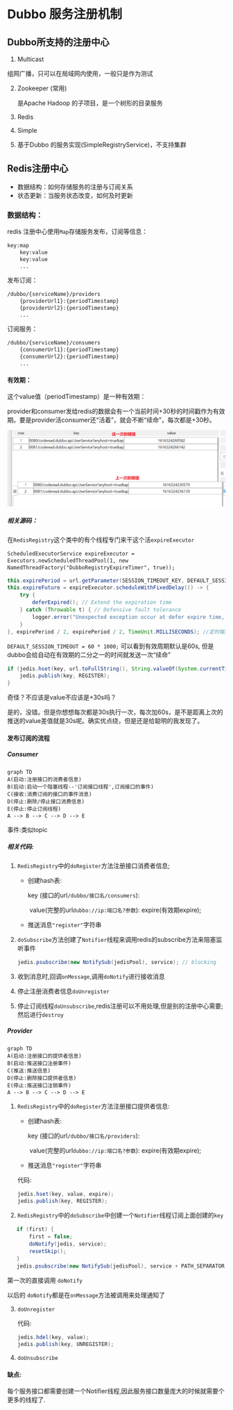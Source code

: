 # Dubbo 服务注册机制

## Dubbo所支持的注册中心

1.  Multicast 

   组网广播，只可以在局域网内使用，一般只是作为测试

2. Zookeeper (常用)

   是Apache Hadoop 的子项目，是一个树形的目录服务

3. Redis

4. Simple

5. 基于Dubbo 的服务实现(SimpleRegistryService)，不支持集群

## Redis注册中心

- 数据结构：如何存储服务的注册与订阅关系
- 状态更新：当服务状态改变，如何及时更新

### 数据结构：

redis 注册中心使用`Map`存储服务发布，订阅等信息：

```
key:map
	key:value
	key:value
	...
```



发布订阅：

```
/dubbo/{serviceName}/providers
    {providerUrl1}:{periodTimestamp}
    {providerUrl2}:{periodTimestamp}
    ...
```

订阅服务：

```
/dubbo/{serviceName}/consumers
    {consumerUrl1}:{periodTimestamp}
    {consumerUrl2}:{periodTimestamp}
    ...
```

#### 有效期：

这个value值（periodTimestamp）是一种有效期：

provider和consumer发给redis的数据会有一个当前时间+30秒的时间戳作为有效期。要是provider活consumer还“活着”，就会不断“续命”，每次都是+30秒。

![image-20210321185904634](https://raw.githubusercontent.com/lmafia/private-picture-could/main/20210321190642.png?token=AGSD2IAVWF5RLVNH2EF5M5TAK4UQA)

##### 相关源码：

在`RedisRegistry`这个类中的有个线程专门来干这个活`expireExecutor`

```java\
ScheduledExecutorService expireExecutor = Executors.newScheduledThreadPool(1, new NamedThreadFactory("DubboRegistryExpireTimer", true));
```

```java
this.expirePeriod = url.getParameter(SESSION_TIMEOUT_KEY, DEFAULT_SESSION_TIMEOUT); //默认是60s
this.expireFuture = expireExecutor.scheduleWithFixedDelay(() -> {
    try {
        deferExpired(); // Extend the expiration time
    } catch (Throwable t) { // Defensive fault tolerance
        logger.error("Unexpected exception occur at defer expire time, cause: " + t.getMessage(), t);
    }
}, expirePeriod / 2, expirePeriod / 2, TimeUnit.MILLISECONDS); //定时每30执行一次
```
`DEFAULT_SESSION_TIMEOUT = 60 * 1000;`
可以看到有效周期默认是60s, 但是dubbo会给自动在有效期的二分之一的时间就发送一次“续命”
```java
if (jedis.hset(key, url.toFullString(), String.valueOf(System.currentTimeMillis() + expirePeriod)) == 1) {
    jedis.publish(key, REGISTER);
}
```

奇怪？不应该是value不应该是+30s吗？

是的，没错。但是你想想每次都是30s执行一次，每次加60s，是不是距离上次的推送的value差值就是30s呢。确实优点绕，但是还是给聪明的我发现了。

#### 发布订阅的流程

##### Consumer

```mermaid
graph TD
A(启动:注册接口的消费者信息)
B(启动:启动一个阻塞线程--'订阅接口线程',订阅接口的事件)
C(接收:消费订阅的接口的事件消息)
D(停止:删除/停止接口消费信息)
E(停止:停止订阅线程)
A --> B --> C --> D --> E
```
事件:类似topic

##### 相关代码:

1. `RedisRegistry`中的`doRegister`方法注册接口消费者信息;
   - 创建hash表:

     key (接口的url`/dubbo/接口名/consumers`): 

     ​	value(完整的url`dubbo://ip:端口名?参数`): expire(有效期expire);

   - 推送消息`"register"`字符串
2. `doSubscribe`方法创建了`Notifier`线程来调用redis的subscribe方法来阻塞监听事件
   ```java
   jedis.psubscribe(new NotifySub(jedisPool), service); // blocking
   ```
3. 收到消息时,回调`onMessage`,调用`doNotify`进行接收消息

4. 停止注册消费者信息`doUnregister`

5. 停止订阅线程`doUnsubscribe`,redis注册可以不用处理,但是别的注册中心需要;然后进行`destroy`


##### Provider

```mermaid
graph TD
A(启动:注册接口的提供者信息)
B(启动:推送接口注册事件)
C(推送:推送信息)
D(停止:删除接口提供者信息)
E(停止:推送接口注销事件)
A --> B --> C --> D --> E

```

1. `RedisRegistry`中的`doRegister`方法注册接口提供者信息:

   - 创建hash表:

     key (接口的url`/dubbo/接口名/providers`): 

     ​	value(完整的url`dubbo://ip:端口名?参数`): expire(有效期expire);

   - 推送消息`"register"`字符串

   代码:

   ```java
   jedis.hset(key, value, expire);
   jedis.publish(key, REGISTER);
   ```

2. `RedisRegistry`中的`doSubscribe`中创建一个`Notifier`线程订阅上面创建的`key`

```java
   if (first) {
       first = false;
       doNotify(jedis, service);
       resetSkip();
   }
   jedis.psubscribe(new NotifySub(jedisPool), service + PATH_SEPARATOR + ANY_VALUE); // blocking
```

第一次的直接调用 `doNotify`

以后的 `doNotify`都是在`onMessage`方法被调用来处理通知了

3. `doUnregister`

   代码:

   ```java
   jedis.hdel(key, value);
   jedis.publish(key, UNREGISTER);
   ```

4. `doUnsubscribe`

#### 缺点:

每个服务接口都需要创建一个Notifier线程,因此服务接口数量庞大的时候就需要个更多的线程了.

